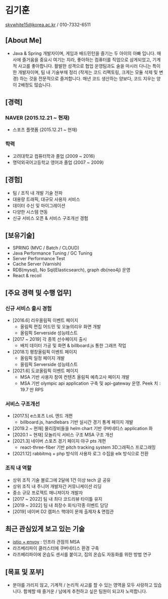 # 김기훈
skywhite15@korea.ac.kr / 010-7332-6511

## [About Me]
- Java & Spring 개발자이며, 게임과 배드민턴을 즐기는 두 아이의 아빠 입니다. 매사에 즐거움을 중요시 여기는 지라, 좋아하는 컴퓨터를 직업으로 삼게되었고, 기계적 사고를 좋아합니다. 활발한 성격으로 협업 운영팀과도 술을 마시러 다니는 특이한 개발자이며, 팀 내 기술부채 정리 (작게는 코드 리펙토링, 크게는 모듈 삭제 및 변경) 하는 것을 전문적으로 즐겨합니다. 매년 코드 생산하는 양보다, 코드 지우는 양이 2배정도 많습니다.

## [경력]
### NAVER (2015.12.21 ~ 현재)
- 스포츠 플랫폼 (2015.12.21 ~ 현재)

### 학력
- 고려대학교 컴퓨터학과 졸업 (2009 ~ 2016)
- 명덕외국어고등학교 영어과 졸업 (2007 ~ 2009)

## [경험]
- 팀 / 조직 내 개발 기술 전파
- 대용량 트래픽, 대규모 사용자 서비스
- 데이터 수신 및 마이그레이션
- 다양한 시스템 연동
- 신규 서비스 오픈 & 서비스 구조개선 경험

## [보유기술]
- SPRING (MVC / Batch / CLOUD)
- Java Performance Tuning / GC Tuning
- Server Performance Test
- Cache Server (Varnish)
- RDB(mysql), No Sql(Elasticsearch), graph db(neo4j) 운영
- React & recoil

## [주요 경력 및 수행 업무]
### 신규 서비스 출시 경험
  - [2016.6] 리우올림픽 이벤트 페이지
    - 올림픽 편집 어드민 및 오늘의리우 화면 개발
    - 올림픽 Serverside 성능테스트
  - [2017 ~ 2019] 각 종목 선수페이지 출시
    - 배치 데이터 가공 및 화면 & billboard.js 통한 그래프 작업
  - [2018.1] 평창올림픽 이벤트 페이지
    - 올림픽 일정 페이지 개발
    - 올림픽 Serverside 성능테스트
  - [2021.6] 도쿄올림픽 이벤트 페이지
    - MSA 기반 사용자 참여 컨텐츠 올림픽 예측고사 페이지 개발
    - MSA 기반 olympic api application 구축 및 api-gateway 운영. Peek 치 : 19.7 만 RPS
### 서비스 구조개선
  - [2017.5] e스포츠 LoL 엔드 개편
    - billboard.js, handlebars 기반 실시간 경기 통계 페이지 개발
  - [2019.2 ~ 현재] 물리장비들을 helm chart 기반 쿠버네티스 application 화
  - [2020.1 ~ 현재] 모놀리식 서비스 구조 MSA 구조 개선
  - [2021.3] 네이버 스포츠 경기 페이지 야구 pts 개편
    - react-three-fiber 기반 pitch tracking system 3D그래픽스 프로그래밍
  - [2021.12] rabbitmq + php 방식의 사용자 로그 수집을 elk 방식으로 전환

### 조직 내 역할
- 상위 조직 기술 블로그에 2달에 1건 이상 tech 글 공유
- 상위 조직 내 주니어 개발자간 커뮤니케이션 리딩
- 중소 규모 프로젝트 매니져이자 개발자
- [2017 ~ 2022] 팀 내 최다 코드리뷰 타이틀 유지
- [2019 ~ 2022] 팀 내 최장수 회식/각종 이벤트 담당
- [2019] 네이버 D2 캠퍼스 핵데이 문제 출제자 & 면접관

## 최근 관심있게 보고 있는 기술
- [istio + envoy](https://istio.io/) : 인프라 관점의 MSA
- 라즈베리파이 클러스터에 쿠버네티스 환경 구축
- 라즈베리파이에 온습도 센서를 붙이고, 집의 온습도 자동화를 위한 방법 연구

## [목표 및 포부]
- 분야를 가리지 않고, 기계적 / 논리적 사고를 할 수 있는 영역을 모두 사랑하고 있습니다. 함께할 때 즐거운 / 남에게 추천하고 싶은 팀원이 되고자 노력합니다.
